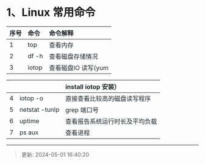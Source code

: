 # 1、Linux 常用命令

| <font style="color:rgb(32,36,41);">序号</font> | <font style="color:rgb(32,36,41);">命令</font> | <font style="color:rgb(32,36,41);">命令解释</font> |
| :--- | :--- | :--- |
| <font style="color:rgb(32,36,41);">1</font> | <font style="color:rgb(32,36,41);">top</font> | <font style="color:rgb(32,36,41);">查看内存</font> |
| <font style="color:rgb(32,36,41);">2</font> | <font style="color:rgb(32,36,41);">df</font><font style="color:rgb(32,36,41);"> </font><font style="color:rgb(32,36,41);">-h</font> | <font style="color:rgb(32,36,41);">查看磁盘存储情况</font> |
| <font style="color:rgb(32,36,41);">3</font> | <font style="color:rgb(32,36,41);">iotop</font> | <font style="color:rgb(32,36,41);">查看磁盘</font><font style="color:rgb(32,36,41);">IO</font><font style="color:rgb(32,36,41);"> </font><font style="color:rgb(32,36,41);">读写</font><font style="color:rgb(32,36,41);">(yum</font> |

|  |  | <font style="color:rgb(32,36,41);">install </font><font style="color:rgb(32,36,41);">iotop</font><font style="color:rgb(32,36,41);"> </font><font style="color:rgb(32,36,41);">安装）</font> |
| :--- | :--- | :--- |
| <font style="color:rgb(32,36,41);">4</font> | <font style="color:rgb(32,36,41);">iotop</font><font style="color:rgb(32,36,41);"> </font><font style="color:rgb(32,36,41);">-o</font> | <font style="color:rgb(32,36,41);">直接查看比较高的磁盘读写</font><font style="color:rgb(32,36,41);">程序</font> |
| <font style="color:rgb(32,36,41);">5</font> | <font style="color:rgb(32,36,41);">netstat</font><font style="color:rgb(32,36,41);"> </font><font style="color:rgb(32,36,41);">-tunlp</font><font style="color:rgb(32,36,41);"> </font><font style="color:rgb(32,36,41);">|</font><font style="color:rgb(32,36,41);"> </font><font style="color:rgb(32,36,41);">grep </font><font style="color:rgb(32,36,41);">端口号</font> | <font style="color:rgb(32,36,41);">查看端口占用情况</font> |
| <font style="color:rgb(32,36,41);">6</font> | <font style="color:rgb(32,36,41);">uptime</font> | <font style="color:rgb(32,36,41);">查看报告系统运行时长及平</font><font style="color:rgb(32,36,41);">均负载</font> |
| <font style="color:rgb(32,36,41);">7</font> | <font style="color:rgb(32,36,41);">ps</font><font style="color:rgb(32,36,41);"> </font><font style="color:rgb(32,36,41);">aux</font> | <font style="color:rgb(32,36,41);">查看进程</font> |

****

> 更新: 2024-05-01 16:40:20  
